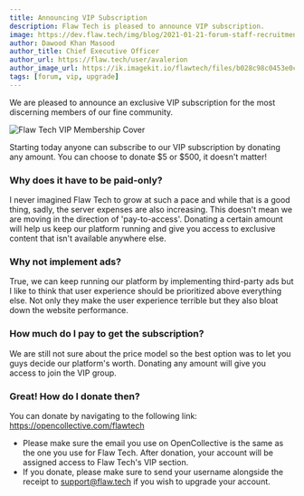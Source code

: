 ```yaml
---
title: Announcing VIP Subscription
description: Flaw Tech is pleased to announce VIP subscription.
image: https://dev.flaw.tech/img/blog/2021-01-21-forum-staff-recruitment.png
author: Dawood Khan Masood
author_title: Chief Executive Officer
author_url: https://flaw.tech/user/avalerion
author_image_url: https://ik.imagekit.io/flawtech/files/b028c98c0453e0c880ddfa7476bd18d4__TbS21T1T
tags: [forum, vip, upgrade]
---
```


We are pleased to announce an exclusive VIP subscription for the most discerning members of our fine community.

<!--truncate-->

![Flaw Tech VIP Membership Cover](https://ik.imagekit.io/flawtech/files/b300245cffb883665d38af32a9f8952c_ENY-e4bf7)

Starting today anyone can subscribe to our VIP subscription by donating any amount. You can choose to donate $5 or $500, it doesn't matter!

### Why does it have to be paid-only?

I never imagined Flaw Tech to grow at such a pace and while that is a good thing, sadly, the server expenses are also increasing. This doesn't mean we are moving in the direction of 'pay-to-access'. Donating a certain amount will help us keep our platform running and give you access to exclusive content that isn't available anywhere else. 

### Why not implement ads?

True, we can keep running our platform by implementing third-party ads but I like to think that user experience should be prioritized above everything else. Not only they make the user experience terrible but they also bloat down the website performance.  

### How much do I pay to get the subscription?

We are still not sure about the price model so the best option was to let you guys decide our platform's worth. Donating any amount will give you access to join the VIP group.

### Great! How do I donate then?

You can donate by navigating to the following link: https://opencollective.com/flawtech

- Please make sure the email you use on OpenCollective is the same as the one you use for Flaw Tech. After donation, your account will be assigned access to Flaw Tech's VIP section.
- If you donate, please make sure to send your username alongside the receipt to support@flaw.tech if you wish to upgrade your account.
